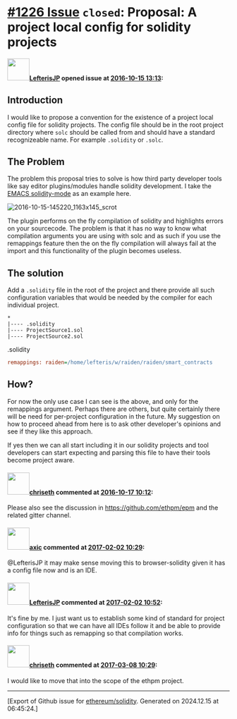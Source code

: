 # [\#1226 Issue](https://github.com/ethereum/solidity/issues/1226) `closed`: Proposal:  A project local config for solidity projects

#### <img src="https://avatars.githubusercontent.com/u/1658405?v=4" width="50">[LefterisJP](https://github.com/LefterisJP) opened issue at [2016-10-15 13:13](https://github.com/ethereum/solidity/issues/1226):

## Introduction

I would like to propose a convention for the existence of a project local config file for solidity projects.
The config file should be in the root project directory where `solc` should be called from and should have a standard recognizeable name. For example `.solidity` or `.solc`.
## The Problem

The problem this proposal tries to solve is how third party developer tools like say editor plugins/modules handle solidity development. I take the [EMACS solidity-mode](https://github.com/ethereum/emacs-solidity) as an example here.

![2016-10-15-145220_1163x145_scrot](https://cloud.githubusercontent.com/assets/1658405/19410295/88cc28a6-92e8-11e6-806a-d34f06110157.png)

The plugin performs on the fly compilation of solidity and highlights errors on your sourcecode. The problem is that it has no way to know what compilation arguments you are using with solc and as such if you use the remappings feature then the on the fly compilation will always fail at the import and this functionality of the plugin becomes useless.
## The solution

Add a `.solidity` file in the root of the project and there provide all such configuration variables that would be needed by the compiler for each individual project.

```
*
|---- .solidity
|---- ProjectSource1.sol
|---- ProjectSource2.sol
```

.solidity

``` ini
remappings: raiden=/home/lefteris/w/raiden/raiden/smart_contracts
```
## How?

For now the only use case I can see is the above, and only for the remappings argument. Perhaps there are others, but quite certainly there will be need for per-project configuration in the future. 
My suggestion on how to proceed ahead from here is to ask other developer's opinions and see if they like this approach.

If yes then we can all start including it in our solidity projects and tool developers can start expecting and parsing this file to have their tools become project aware.


#### <img src="https://avatars.githubusercontent.com/u/9073706?v=4" width="50">[chriseth](https://github.com/chriseth) commented at [2016-10-17 10:12](https://github.com/ethereum/solidity/issues/1226#issuecomment-254167806):

Please also see the discussion in https://github.com/ethpm/epm and the related gitter channel.

#### <img src="https://avatars.githubusercontent.com/u/20340?v=4" width="50">[axic](https://github.com/axic) commented at [2017-02-02 10:29](https://github.com/ethereum/solidity/issues/1226#issuecomment-276921232):

@LefterisJP it may make sense moving this to browser-solidity given it has a config file now and is an IDE.

#### <img src="https://avatars.githubusercontent.com/u/1658405?v=4" width="50">[LefterisJP](https://github.com/LefterisJP) commented at [2017-02-02 10:52](https://github.com/ethereum/solidity/issues/1226#issuecomment-276926189):

It's fine by me. I just want us to establish some kind of standard for project configuration so that we can have all IDEs follow it and be able to provide info for things such as remapping so that compilation works.

#### <img src="https://avatars.githubusercontent.com/u/9073706?v=4" width="50">[chriseth](https://github.com/chriseth) commented at [2017-03-08 10:29](https://github.com/ethereum/solidity/issues/1226#issuecomment-285005000):

I would like to move that into the scope of the ethpm project.


-------------------------------------------------------------------------------



[Export of Github issue for [ethereum/solidity](https://github.com/ethereum/solidity). Generated on 2024.12.15 at 06:45:24.]
